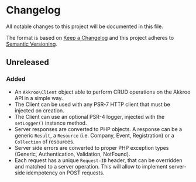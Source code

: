 # Changelog

All notable changes to this project will be documented in this file.

The format is based on [Keep a Changelog](http://keepachangelog.com/en/1.0.0/)
and this project adheres to [Semantic Versioning](http://semver.org/spec/v2.0.0.html).

## Unreleased

### Added

 - An `Akkroo\Client` object able to perform CRUD operations on the Akkroo API in a simple way.
 - The Client can be used with any PSR-7 HTTP client that must be injected on creation.
 - The Client can use an optional PSR-4 logger, injected with the `setLogger()` instance method.
 - Server responses are converted to PHP objects. A response can be a generic `Result`, a `Resource`
   (i.e. Company, Event, Registration) or a `Collection` of resources.
 - Server side errors are converted to proper PHP exception types (Generic, Authentication,
   Validation, NotFound).
 - Each request has a unique `Request-ID` header, that can be overridden and matched to
   a server operation. This will allow to implement server-side idempotency on POST requests.
